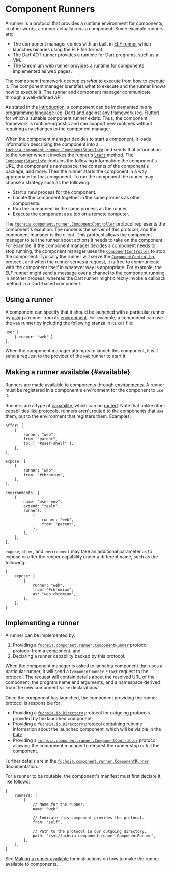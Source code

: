 # Component Runners

A runner is a protocol that provides a runtime environment for components; in
other words, a runner actually *runs* a component. Some example runners are:

-   The component manager comes with an built in [ELF runner][elf-runner] which
    launches binaries using the ELF file format.
-   The Dart AOT runner provides a runtime for Dart programs, such as a VM.
-   The Chromium web runner provides a runtime for components implemented as web
    pages.

The component framework decouples _what_ to execute from _how_ to execute it.
The component manager identifies what to execute and the runner knows how to
execute it. The runner and component manager communicate through a well-defined
API.

As stated in the [introduction][intro], a component can be implemented in any
programming language (eg. Dart) and against any framework (eg. Flutter) for
which a suitable component runner exists. Thus, the component framework is
runtime-agnostic and can support new runtimes without requiring any changes to
the component manager.

When the component manager decides to start a component, it loads information
describing the component into a
[`fuchsia.component.runner.ComponentStartInfo`][sdk-component-runner] and sends
that information to the runner when it invokes the runner's
[`Start`][sdk-component-runner] method. The
[`ComponentStartInfo`][sdk-component-runner] contains the following information:
the component's URL, the component's namespace, the contents of the component's
package, and more. Then the runner starts the component in a way appropriate for
that component. To run the component the runner may choose a strategy such as
the following:

-   Start a new process for the component.
-   Locate the component together in the same process as other components.
-   Run the component in the same process as the runner.
-   Execute the component as a job on a remote computer.

The [`fuchsia.component.runner.ComponentController`][sdk-component-runner]
protocol represents the component's excution. The runner is the server of this
protocol, and the component manager is the client. This protocol allows the
component manager to tell the runner about actions it needs to take on the
component. For example, if the component manager decides a component needs to
stop running, the component manager uses the
[`ComponentController`][sdk-component-runner] to stop the component. Typically
the runner will serve the [`ComponentController`][sdk-component-runner]
protocol, and when the runner serves a request, it is free to communicate with
the component itself in whatever way is appropriate. For example, the ELF runner
might send a message over a channel to the component running in another process,
whereas the Dart runner might directly invoke a callback method in a Dart-based
component.

## Using a runner

A component can specify that it should be launched with a particular runner by
[using][use] a runner from its [environment][environments-runners]. For example,
a component can use the `web` runner by including the following stanza in its
`cml` file:

```json5
use: [
    { runner: "web" },
],
```

When the component manager attempts to launch this component, it will send a
request to the provider of the `web` runner to start it.

## Making a runner available {#available}

Runners are made available to components through
[environments][environments-runners]. A runner must be registered in a
component's environment for the component to `use` it.

Runners are a type of [capability][glossary-capability], which can be
[routed][routing]. Note that unlike other capabilities like protocols, runners
aren't routed to the components that `use` them, but to the environment that
registers them. Examples:

```json5
offer: [
    {
        runner: "web",
        from: "parent",
        to: [ "#user-shell" ],
    },
],
```

```json5
expose: [
    {
        runner: "web",
        from: "#chromium",
    },
],
```

```json5
environments: [
    {
        name: "user-env",
        extend: "realm",
        runners: [
            {
                runner: "web",
                from: "parent",
            },
        ],
    },
],
```

`expose`, `offer`, and `environment` may take an additional parameter `as` to
expose or offer the runner capability under a different name, such as the
following:

```json5
{
    expose: [
        {
            runner: "web",
            from: "#chromium",
            as: "web-chromium",
        },
    ],
}
```

## Implementing a runner

A runner can be implemented by:

1.  Providing a
    [`fuchsia.component.runner.ComponentRunner`][sdk-component-runner] protocol
    protocol from a component, and
2.  Declaring a runner capability backed by this protocol.

When the component manager is asked to launch a component that uses a particular
runner, it will send a `ComponentRunner.Start` request to the protocol. The
request will contain details about the resolved URL of the component, the
program name and arguments, and a namespace derived from the new component's
`use` declarations.

Once the component has launched, the component providing the runner protocol is
responsible for:

-   Providing a [`fuchsia.io.Directory`][sdk-directory] protocol for outgoing
    protocols provided by the launched component;
-   Providing a [`fuchsia.io.Directory`][sdk-directory] protocol containing
    runtime information about the launched component, which will be visible in
    the [hub][hub];
-   Providing a
    [`fuchsia.component.runner.ComponentController`][sdk-component-controller]
    protocol, allowing the component manager to request the runner stop or kill
    the component.

Further details are in the
[`fuchsia.component.runner.ComponentRunner`][sdk-component-runner]
documentation.

For a runner to be routable, the component's manifest must first declare it,
like follows:

```json5
{
    runners: [
        {
            // Name for the runner.
            name: "web",

            // Indicate this component provides the protocol.
            from: "self",

            // Path to the protocol in our outgoing directory.
            path: "/svc/fuchsia.component.runner.ComponentRunner",
        },
    ],
}
```

See [Making a runner available](#available) for instructions on how to make the
runner available to components.

[elf-runner]: elf_runner.md
[environments-runners]: environments.md#runners
[routing]: component_manifests.md#capability-routing
[expose]: component_manifests.md#expose
[glossary-capability]: /docs/glossary.md#capability
[hub]: hub.md
[intro]: introduction.md#a-component-is-a-hermetic-composable-isolated-program
[offer]: component_manifests.md#offer
[sdk-component-controller]: /sdk/fidl/fuchsia.component.runner/component_runner.fidl
[sdk-component-runner]: /sdk/fidl/fuchsia.component.runner/component_runner.fidl
[sdk-directory]: /sdk/fidl/fuchsia.io/io.fidl
[use]: component_manifests.md#use
